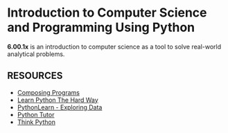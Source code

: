 Introduction to Computer Science and Programming Using Python
=============================================================
**6.00.1x** is an introduction to computer science as a tool to solve real-world analytical problems.

RESOURCES
---------
- [Composing Programs](http://composingprograms.com/)
- [Learn Python The Hard Way](http://learnpythonthehardway.org/)
- [PythonLearn - Exploring Data](http://www.pythonlearn.com/)
- [Python Tutor](http://www.pythontutor.com/)
- [Think Python](http://www.greenteapress.com/)
